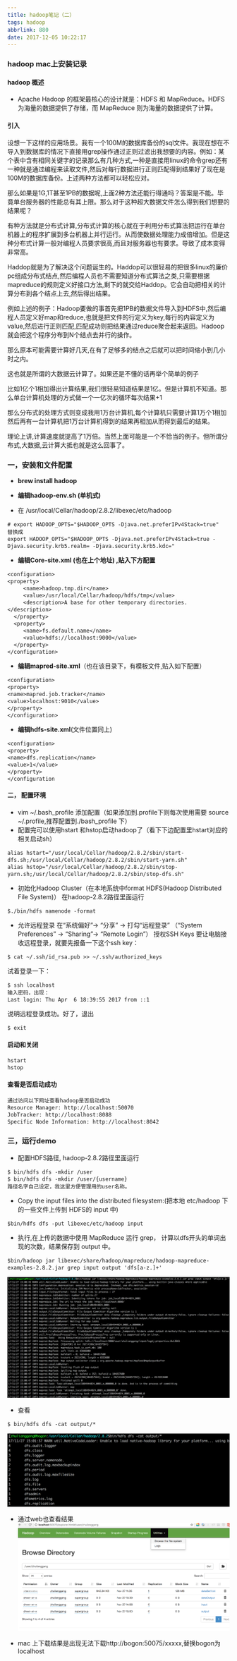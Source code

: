 ```yaml
---
title: hadoop笔记（二）
tags: hadoop
abbrlink: 880
date: 2017-12-05 10:22:17
---
```

### hadoop mac上安装记录

#### hadoop 概述
- Apache Hadoop 的框架最核心的设计就是：HDFS 和 MapReduce。HDFS 为海量的数据提供了存储，而 MapReduce 则为海量的数据提供了计算。

#### 引入
设想一下这样的应用场景。我有一个100M的数据库备份的sql文件。我现在想在不导入到数据库的情况下直接用grep操作通过正则过滤出我想要的内容。例如：某个表中含有相同关键字的记录那么有几种方式,一种是直接用linux的命令grep还有一种就是通过编程来读取文件,然后对每行数据进行正则匹配得到结果好了现在是100M的数据库备份。上述两种方法都可以轻松应对。

那么如果是1G,1T甚至1PB的数据呢,上面2种方法还能行得通吗？答案是不能。毕竟单台服务器的性能总有其上限。那么对于这种超大数据文件怎么得到我们想要的结果呢？

有种方法就是分布式计算,分布式计算的核心就在于利用分布式算法把运行在单台机器上的程序扩展到多台机器上并行运行。从而使数据处理能力成倍增加。但是这种分布式计算一般对编程人员要求很高,而且对服务器也有要求。导致了成本变得非常高。



Haddop就是为了解决这个问题诞生的。Haddop可以很轻易的把很多linux的廉价pc组成分布式结点,然后编程人员也不需要知道分布式算法之类,只需要根据mapreduce的规则定义好接口方法,剩下的就交给Haddop。它会自动把相关的计算分布到各个结点上去,然后得出结果。

例如上述的例子：Hadoop要做的事首先把1PB的数据文件导入到HDFS中,然后编程人员定义好map和reduce,也就是把文件的行定义为key,每行的内容定义为value,然后进行正则匹配,匹配成功则把结果通过reduce聚合起来返回。Hadoop就会把这个程序分布到N个结点去并行的操作。

那么原本可能需要计算好几天,在有了足够多的结点之后就可以把时间缩小到几小时之内。

这也就是所谓的大数据云计算了。如果还是不懂的话再举个简单的例子

比如1亿个1相加得出计算结果,我们很轻易知道结果是1亿。但是计算机不知道。那么单台计算机处理的方式做一个一亿次的循环每次结果+1

那么分布式的处理方式则变成我用1万台计算机,每个计算机只需要计算1万个1相加然后再有一台计算机把1万台计算机得到的结果再相加从而得到最后的结果。

理论上讲,计算速度就提高了1万倍。当然上面可能是一个不恰当的例子。但所谓分布式,大数据,云计算大抵也就是这么回事了。


### 一，安装和文件配置
- **brew install hadoop**

- **编辑hadoop-env.sh (单机式)**
- 在 /usr/local/Cellar/hadoop/2.8.2/libexec/etc/hadoop

```
# export HADOOP_OPTS="$HADOOP_OPTS -Djava.net.preferIPv4Stack=true" 
替换成
export HADOOP_OPTS="$HADOOP_OPTS -Djava.net.preferIPv4Stack=true -Djava.security.krb5.realm= -Djava.security.krb5.kdc="
```


-  **编辑Core-site.xml (也在上个地址) ,贴入下方配置**

```
<configuration>  
<property>
     <name>hadoop.tmp.dir</name>
     <value>/usr/local/Cellar/hadoop/hdfs/tmp</value>
     <description>A base for other temporary directories.</description>
  </property>
  <property>
     <name>fs.default.name</name>                                     
     <value>hdfs://localhost:9000</value>                             
  </property>
</configuration> 
```

- **编辑mapred-site.xml**（也在该目录下，有模板文件,贴入如下配置）

```
<configuration>
<property>
<name>mapred.job.tracker</name>
<value>localhost:9010</value>
</property>
</configuration>

```

- **编辑hdfs-site.xml**(文件位置同上)

```
<configuration>
<property>
<name>dfs.replication</name>
<value>1</value>
</property>
</configuration
```

#### 二， 配置环境
- vim ~/.bash_profile   添加配置（如果添加到.profile下则每次使用需要 source ~/.profile,推荐配置到./bash_profile 下）
- 配置完可以使用hstart 和hstop启动hadoop了（看下下边配置里hstart对应的相关启动sh）

```
alias hstart="/usr/local/Cellar/hadoop/2.8.2/sbin/start-dfs.sh;/usr/local/Cellar/hadoop/2.8.2/sbin/start-yarn.sh"
alias hstop="/usr/local/Cellar/hadoop/2.8.2/sbin/stop-yarn.sh;/usr/local/Cellar/hadoop/2.8.2/sbin/stop-dfs.sh"
```

- 初始化Hadoop Cluster（在本地系统中format HDFS(Hadoop Distributed File System)）
在hadoop-2.8.2路径里面运行

```
$./bin/hdfs namenode -format
```

- 允许远程登录
在“系统偏好”-> “分享” -> 打勾“远程登录”
（“System Preferences” -> “Sharing”-> “Remote Login”）
授权SSH Keys
要让电脑接收远程登录，就要先报备一下这个ssh key：

```
$ cat ~/.ssh/id_rsa.pub >> ~/.ssh/authorized_keys
```
试着登录一下：

```
$ ssh localhost
输入密码，出现：
Last login: Thu Apr  6 18:39:55 2017 from ::1
```
说明远程登录成功。好了，退出

```
$ exit
```

#### 启动和关闭

```
hstart
hstop
```

#### 查看是否启动成功

```
通过访问以下网址查看hadoop是否启动成功
Resource Manager: http://localhost:50070
JobTracker: http://localhost:8088
Specific Node Information: http://localhost:8042
```

### 三，运行demo

- 配置HDFS路径, hadoop-2.8.2路径里面运行

```
$ bin/hdfs dfs -mkdir /user
$ bin/hdfs dfs -mkdir /user/{username} 
路径名字自己设定，我这里方便管理用的user名称。
```
- Copy the input files into the distributed filesystem:(把本地 etc/hadoop 下的一些文件上传到 HDFS的 input 中)

```
$bin/hdfs dfs -put libexec/etc/hadoop input 
```
- 执行,在上传的数据中使用 MapReduce 运行 grep， 计算以dfs开头的单词出现的次数，结果保存到 output 中。

```
$bin/hadoop jar libexec/share/hadoop/mapreduce/hadoop-mapreduce-examples-2.8.2.jar grep input output 'dfs[a-z.]+'
```
![](https://raw.githubusercontent.com/zhulg/allpic/master/hadoop1.png)


- 查看

```
$ bin/hdfs dfs -cat output/*
```
![](https://raw.githubusercontent.com/zhulg/allpic/master/hadoop2.png)


- 通过web也查看结果
![](https://raw.githubusercontent.com/zhulg/allpic/master/hadoop3.png)

- mac 上下载结果是出现无法下载http://bogon:50075/xxxxx,替换bogon为localhost

